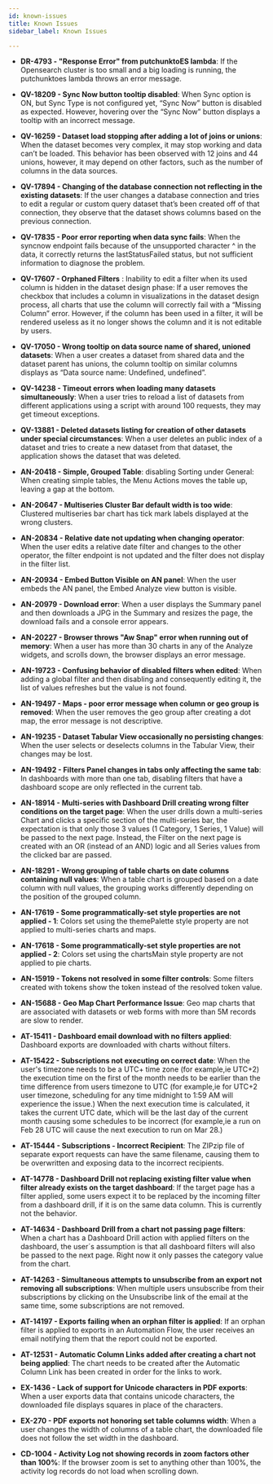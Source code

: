 ```yaml
---
id: known-issues
title: Known Issues
sidebar_label: Known Issues

---
```

<div>

* **DR-4793 - "Response Error" from putchunktoES lambda**: If the Opensearch cluster is too small and a big loading is running, the putchunktoes lambda throws an error message.

* **QV-18209 - Sync Now button tooltip disabled**: When Sync option is ON, but Sync Type is not configured yet, “Sync Now” button is disabled as expected. However, hovering over the “Sync Now” button displays a tooltip with an incorrect message.

* **QV-16259 - Dataset load stopping after adding a lot of joins or unions**: When the dataset becomes very complex, it may stop working and data can’t be loaded. This behavior has been observed with 12 joins and 44 unions, however, it may depend on other factors, such as the number of columns in the data sources.

* **QV-17894 - Changing of the database connection not reflecting in the existing datasets**: If the user changes a database connection and tries to edit a regular or custom query dataset that’s been created off of that connection, they observe that the dataset shows columns based on the previous connection.

* **QV-17835 - Poor error reporting when data sync fails**: When the syncnow endpoint fails because of the unsupported character ^ in the data, it correctly returns the lastStatusFailed status, but not sufficient information to diagnose the problem.

* **QV-17607 - Orphaned Filters** : Inability to edit a filter when its used column is hidden in the dataset design phase: If a user removes the checkbox that includes a column in visualizations in the dataset design process, all charts that use the column will correctly fail with a “Missing Column” error. However, if the column has been used in a filter, it will be rendered useless as it no longer shows the column and it is not editable by users.

* **QV-17050 - Wrong tooltip on data source name of shared, unioned datasets**: When a user creates a dataset from shared data and the dataset parent has unions, the column tooltip on similar columns displays as “Data source name: Undefined, undefined”.

* **QV-14238 - Timeout errors when loading many datasets simultaneously**: When a user tries to reload a list of datasets from different applications using a script with around 100 requests, they may get timeout exceptions.

* **QV-13881 - Deleted datasets listing for creation of other datasets under special circumstances**: When a user deletes an public index of a dataset and tries to create a new dataset from that dataset, the application shows the dataset that was deleted.

* **AN-20418 - Simple, Grouped Table**: disabling Sorting under General: When creating simple tables, the Menu Actions moves the table up, leaving a gap at the bottom.

* **AN-20647 - Multiseries Cluster Bar default width is too wide**: Clustered multiseries bar chart has tick mark labels displayed at the wrong clusters.

* **AN-20834 - Relative date not updating when changing operator**: When the user edits a relative date filter and changes to the other operator, the filter endpoint is not updated and the filter does not display in the filter list. 

* **AN-20934 - Embed Button Visible on AN panel**: When the user embeds the AN panel, the Embed Analyze view button is visible.

* **AN-20979 - Download error**: When a user displays the Summary panel and then downloads a JPG in the Summary and resizes the page, the download fails and a console error appears.

* **AN-20227 - Browser throws "Aw Snap" error when running out of memory**: When a user has more than 30 charts in any of the Analyze widgets, and scrolls down, the browser displays an error message.

* **AN-19723 - Confusing behavior of disabled filters when edited**: When adding a global filter and then disabling and consequently editing it, the list of values refreshes but the value is not found.

* **AN-19497 - Maps - poor error message when column or geo group is removed**: When the user removes the geo group after creating a dot map, the error message is not descriptive.

* **AN-19235 - Dataset Tabular View occasionally no persisting changes**: When the user selects or deselects columns in the Tabular View, their changes may be lost.

* **AN-19492 - Filters Panel changes in tabs only affecting the same tab**: In dashboards with more than one tab, disabling filters that have a dashboard scope are only reflected in the current tab.

* **AN-18914 - Multi-series with Dashboard Drill creating wrong filter conditions on the target page**: When the user drills down a multi-series Chart and clicks a specific section of the multi-series bar, the expectation is that only those 3 values (1 Category, 1 Series, 1 Value) will be passed to the next page. Instead, the Filter on the next page is created with an OR (instead of an AND) logic and all Series values from the clicked bar are passed.

* **AN-18291 - Wrong grouping of table charts on date columns containing null values**: When a table chart is grouped based on a date column with null values, the grouping works differently depending on the position of the grouped column.

* **AN-17619 - Some programmatically-set style properties are not applied - 1**: Colors set using the themePalette style property are not applied to multi-series charts and maps.

* **AN-17618 -  Some programmatically-set style properties are not applied - 2**: Colors set using the chartsMain style property are not applied to pie charts.

* **AN-15919 - Tokens not resolved in some filter controls**: Some filters created with tokens show the token instead of the resolved token value.

* **AN-15688 - Geo Map Chart Performance Issue**: Geo map charts that are associated with datasets or web forms with more than 5M records are slow to render. 

* **AT-15411 - Dashboard email download with no filters applied**: Dashboard exports are downloaded with charts without filters.

* **AT-15422 - Subscriptions not executing on correct date**: When the user's timezone needs to be a UTC+ time zone (for example,ie UTC+2) the execution time on the first of the month needs to be earlier than the time difference from users timezone to UTC (for example,ie for UTC+2 user timezone, scheduling for any time midnight to 1:59 AM will experience the issue.) When the next execution time is calculated, it takes the current UTC date, which will be the last day of the current month causing some schedules to be incorrect (for example,ie a run on Feb 28 UTC will cause the next execution to run on Mar 28.)

* **AT-15444 - Subscriptions - Incorrect Recipient**: The ZIPzip file of separate export requests can have the same filename, causing them to be overwritten and exposing data to the incorrect recipients.

* **AT-14778 - Dashboard Drill not replacing existing filter value when filter already exists on the target dashboard**: If the target page has a filter applied, some users expect it to be replaced by the incoming filter from a dashboard drill, if it is on the same data column. This is currently not the behavior.

* **AT-14634 - ​​Dashboard Drill from a chart not passing page filters**: When a chart has a Dashboard Drill action with applied filters on the dashboard, the user´s assumption is that all dashboard filters will also be passed to the next page. Right now it only passes the category value from the chart.
 
* **AT-14263 - Simultaneous attempts to unsubscribe from an export not removing all subscriptions**: When multiple users unsubscribe from their subscriptions by clicking on the Unsubscribe link of the email at the same time, some subscriptions are not removed.

* **AT-14197 - Exports failing when an orphan filter is applied**: If an orphan filter is applied to exports in an Automation Flow, the user receives an email notifying them that the report could not be exported.

* **AT-12531 - Automatic Column Links added after creating a chart not being applied**: The chart needs to be created after the Automatic Column Link has been created in order for the links to work.

* **EX-1436 - Lack of support for Unicode characters in PDF exports**: When a user exports data that contains unicode characters, the downloaded file displays squares in place of the characters.

* **EX-270 - PDF exports not honoring set table columns width**: When a user changes the width of columns of a table chart, the downloaded file does not follow the set width in the dashboard.

* **CD-1004 - Activity Log not showing records in zoom factors other than 100%**: If the browser zoom is set to anything other than 100%, the activity log records do not load when scrolling down.

</div>
